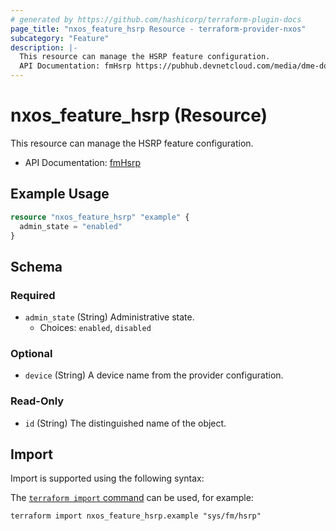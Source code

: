 ```yaml
---
# generated by https://github.com/hashicorp/terraform-plugin-docs
page_title: "nxos_feature_hsrp Resource - terraform-provider-nxos"
subcategory: "Feature"
description: |-
  This resource can manage the HSRP feature configuration.
  API Documentation: fmHsrp https://pubhub.devnetcloud.com/media/dme-docs-10-2-2/docs/Feature%20Management/fm:Hsrp/
---
```


# nxos_feature_hsrp (Resource)

This resource can manage the HSRP feature configuration.

- API Documentation: [fmHsrp](https://pubhub.devnetcloud.com/media/dme-docs-10-2-2/docs/Feature%20Management/fm:Hsrp/)

## Example Usage

```terraform
resource "nxos_feature_hsrp" "example" {
  admin_state = "enabled"
}
```

<!-- schema generated by tfplugindocs -->
## Schema

### Required

- `admin_state` (String) Administrative state.
  - Choices: `enabled`, `disabled`

### Optional

- `device` (String) A device name from the provider configuration.

### Read-Only

- `id` (String) The distinguished name of the object.

## Import

Import is supported using the following syntax:

The [`terraform import` command](https://developer.hashicorp.com/terraform/cli/commands/import) can be used, for example:

```shell
terraform import nxos_feature_hsrp.example "sys/fm/hsrp"
```
